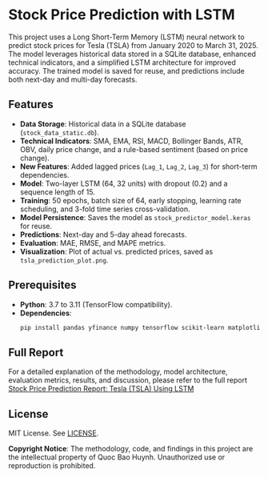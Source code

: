# Stock Price Prediction with LSTM

This project uses a Long Short-Term Memory (LSTM) neural network to predict stock prices for Tesla (TSLA) from January 2020 to March 31, 2025. The model leverages historical data stored in a SQLite database, enhanced technical indicators, and a simplified LSTM architecture for improved accuracy. The trained model is saved for reuse, and predictions include both next-day and multi-day forecasts.

## Features
- **Data Storage**: Historical data in a SQLite database (`stock_data_static.db`).
- **Technical Indicators**: SMA, EMA, RSI, MACD, Bollinger Bands, ATR, OBV, daily price change, and a rule-based sentiment (based on price change).
- **New Features**: Added lagged prices (`Lag_1`, `Lag_2`, `Lag_3`) for short-term dependencies.
- **Model**: Two-layer LSTM (64, 32 units) with dropout (0.2) and a sequence length of 15.
- **Training**: 50 epochs, batch size of 64, early stopping, learning rate scheduling, and 3-fold time series cross-validation.
- **Model Persistence**: Saves the model as `stock_predictor_model.keras` for reuse.
- **Predictions**: Next-day and 5-day ahead forecasts.
- **Evaluation**: MAE, RMSE, and MAPE metrics.
- **Visualization**: Plot of actual vs. predicted prices, saved as `tsla_prediction_plot.png`.

## Prerequisites
- **Python**: 3.7 to 3.11 (TensorFlow compatibility).
- **Dependencies**:
  ```bash
  pip install pandas yfinance numpy tensorflow scikit-learn matplotlib ta

## Full Report
For a detailed explanation of the methodology, model architecture, evaluation metrics, results, and discussion, please refer to the full report
[Stock Price Prediction Report: Tesla (TSLA) Using LSTM](https://docs.google.com/document/d/17UIqmWPD65O6nokmnc4Mly8vfG2Ph3pphW3uM_IPq-s/edit?usp=sharing)

## License
MIT License. See [LICENSE](LICENSE).

**Copyright Notice**: The methodology, code, and findings in this project are the intellectual property of Quoc Bao Huynh. Unauthorized use or reproduction is prohibited.
